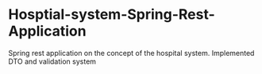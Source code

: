 # Hosptial-system-Spring-Rest-Application
Spring rest application on the concept of the hospital system. Implemented DTO and validation system
